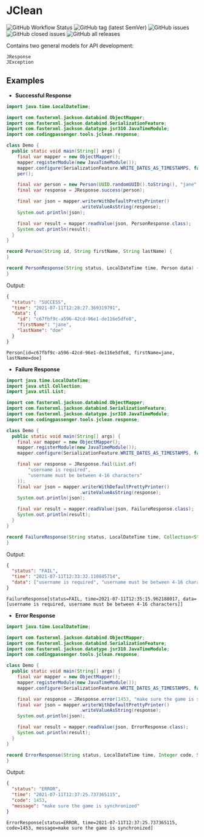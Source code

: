 # JClean

<div style="margin-left: auto; margin-right: auto">

![GitHub Workflow Status](https://img.shields.io/github/workflow/status/isildakfikret/jclean/java-ci)
![GitHub tag (latest SemVer)](https://img.shields.io/github/v/tag/isildakfikret/jclean)
![GitHub issues](https://img.shields.io/github/issues-raw/isildakfikret/jclean)
![GitHub closed issues](https://img.shields.io/github/issues-closed-raw/isildakfikret/jclean)
![GitHub all releases](https://img.shields.io/github/downloads/isildakfikret/jclean/total)

</div>

Contains two general models for API development:

    JResponse
    JException

## Examples

- **Successful Response**

```java
import java.time.LocalDateTime;

import com.fasterxml.jackson.databind.ObjectMapper;
import com.fasterxml.jackson.databind.SerializationFeature;
import com.fasterxml.jackson.datatype.jsr310.JavaTimeModule;
import com.codingpassenger.tools.jclean.response;

class Demo {
  public static void main(String[] args) {
    final var mapper = new ObjectMapper();
    mapper.registerModule(new JavaTimeModule());
    mapper.configure(SerializationFeature.WRITE_DATES_AS_TIMESTAMPS, false);
    per();

    final var person = new Person(UUID.randomUUID().toString(), "jane", "doe");
    final var response = JResponse.success(person);

    final var json = mapper.writerWithDefaultPrettyPrinter()
                           .writeValueAsString(response);
    System.out.println(json);

    final var result = mapper.readValue(json, PersonResponse.class);
    System.out.println(result);
  }
}

record Person(String id, String firstName, String lastName) {
}

record PersonResponse(String status, LocalDateTime time, Person data) {
}
```

Output:

```json
{
  "status": "SUCCESS",
  "time": "2021-07-11T12:28:27.369319791",
  "data": {
    "id": "c67fbf9c-a596-42cd-96e1-de116e5dfe8",
    "firstName": "jane",
    "lastName": "doe"
  }
}
```

```text
Person[id=c67fbf9c-a596-42cd-96e1-de116e5dfe8, firstName=jane, lastName=doe]
```

- **Failure Response**

```java
import java.time.LocalDateTime;
import java.util.Collection;
import java.util.List;

import com.fasterxml.jackson.databind.ObjectMapper;
import com.fasterxml.jackson.databind.SerializationFeature;
import com.fasterxml.jackson.datatype.jsr310.JavaTimeModule;
import com.codingpassenger.tools.jclean.response;

class Demo {
  public static void main(String[] args) {
    final var mapper = new ObjectMapper();
    mapper.registerModule(new JavaTimeModule());
    mapper.configure(SerializationFeature.WRITE_DATES_AS_TIMESTAMPS, false);

    final var response = JResponse.fail(List.of(
        "username is required",
        "username must be between 4-16 characters"
    ));
    final var json = mapper.writerWithDefaultPrettyPrinter()
                           .writeValueAsString(response);
    System.out.println(json);

    final var result = mapper.readValue(json, FailureResponse.class);
    System.out.println(result);
  }
}

record FailureResponse(String status, LocalDateTime time, Collection<String> data) {
}
```

Output:

```json
{
  "status": "FAIL",
  "time": "2021-07-11T12:33:32.110845714",
  "data": ["username is required", "username must be between 4-16 characters"]
}
```

```text
FailureResponse[status=FAIL, time=2021-07-11T12:35:15.962188017, data=[username is required, username must be between 4-16 characters]]
```

- **Error Response**

```java
import java.time.LocalDateTime;

import com.fasterxml.jackson.databind.ObjectMapper;
import com.fasterxml.jackson.databind.SerializationFeature;
import com.fasterxml.jackson.datatype.jsr310.JavaTimeModule;
import com.codingpassenger.tools.jclean.response;

class Demo {
  public static void main(String[] args) {
    final var mapper = new ObjectMapper();
    mapper.registerModule(new JavaTimeModule());
    mapper.configure(SerializationFeature.WRITE_DATES_AS_TIMESTAMPS, false);

    final var response = JResponse.error(1453, "make sure the game is synchronized");
    final var json = mapper.writerWithDefaultPrettyPrinter()
                           .writeValueAsString(response);
    System.out.println(json);

    final var result = mapper.readValue(json, ErrorResponse.class);
    System.out.println(result);
  }
}

record ErrorResponse(String status, LocalDateTime time, Integer code, String message) {
}
```

Output:

```json
{
  "status": "ERROR",
  "time": "2021-07-11T12:37:25.737365115",
  "code": 1453,
  "message": "make sure the game is synchronized"
}
```

```text
ErrorResponse[status=ERROR, time=2021-07-11T12:37:25.737365115, code=1453, message=make sure the game is synchronized]
```
